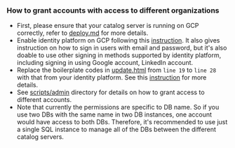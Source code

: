 ### How to grant accounts with access to different organizations

+ First, please ensure that your catalog server is running on GCP correctly, refer to [deploy.md](deploy.md) for more details.
+ Enable identity platform on GCP following this [instruction](https://cloud.google.com/identity-platform/docs/quickstart-email-password). It also gives instruction on how to sign in users with email and password, but it's also doable to use other signing in methods supported by identity platform, including signing in using Google account, LinkedIn account.
+ Replace the boilerplate codes in [update.html](../frontend/static/update.html) from `line 19` to `line 28` with that from your identity platform. See this [instruction](https://cloud.google.com/identity-platform/docs/quickstart-email-password) for more details.
+ See [scripts/admin](../scripts/admin) directory for details on how to grant access to different accounts.
+ Note that currently the permissions are specific to DB name. So if you use two DBs with the same name in two DB instances, one account would have access to both DBs. Therefore, it's recommended to use just a single SQL instance to manage all of the DBs between the different catalog servers.